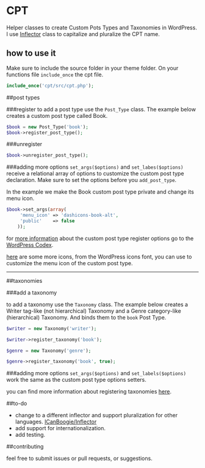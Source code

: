 # CPT

Helper classes to create Custom Pots Types and Taxonomies in WordPress.
I use [Inflector][1] class to capitalize and pluralize the CPT name.

## <i class="icon-pencil"></i> how to use it
Make sure to include the source folder in your theme folder. On your functions file ```include_once``` the cpt file.
```php
include_once('cpt/src/cpt.php');
```
##post types

###register
to add a post type use the ```Post_Type``` class. The example below creates a custom post type called Book.

```php
$book = new Post_Type('book');
$book->register_post_type();
```

###unregister
```php
$book->unregister_post_type();
```

###adding more options
```set_args($options)``` and ```set_labes($options)``` receive a relational array of options to customize the custom post type declaration. Make sure to set the options before you ```add_post_type```.

In the example we make the Book custom post type private and change its menu icon.
```php
$book->set_args(array(
     'menu_icon' => 'dashicons-book-alt',
     'public'    => false
    ));
```
for [more information][2] about  the custom post type register options go to the [WordPress Codex][3].

[here][4] are some more icons, from the WordPress icons font, you can use to customize the menu icon of the custom post type.

----------

##taxonomies

###add a taxonomy

to add a taxonomy use the ```Taxonomy``` class. The example below creates a Writer tag-like (not hierarchical) Taxonomy and a Genre category-like (hierarchical) Taxonomy. And binds them to the ```book``` Post Type.

```php
$writer = new Taxonomy('writer');

$writer->register_taxonomy('book');

$genre = new Taxonomy('genre');

$genre->register_taxonomy('book', true);
```

###adding more options
```set_args($options)``` and ```set_labels($options)``` work the same as the custom post type options setters.

you can find more information about registering taxonomies [here][5].

##to-do

- change to a different inflector and support pluralization for other languages. [ICanBoogie/Inflector](6)
- add support for internationalization.
- add testing.

##contributing

feel free to submit issues or pull requests, or suggestions.

[1]:https://github.com/medio/Inflector
[2]:https://codex.wordpress.org/Function_Reference/register_post_type
[3]:https://codex.wordpress.org/
[4]:https://developer.wordpress.org/resource/dashicons/
[5]:https://codex.wordpress.org/Function_Reference/register_taxonomy
[6]:https://github.com/ICanBoogie/Inflector
